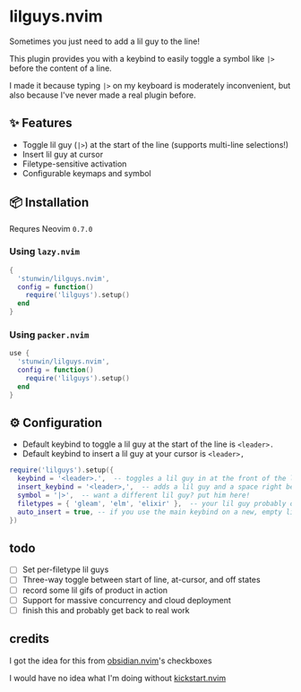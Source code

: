 # lilguys.nvim

Sometimes you just need to add a lil guy to the line!

This plugin provides you with a keybind to easily toggle a symbol like `|>` before the content of a line.

I made it because typing `|>` on my keyboard is moderately inconvenient, but also because I've never made a real plugin before.

## ✨ Features

- Toggle lil guy (`|>`) at the start of the line (supports multi-line selections!)
- Insert lil guy at cursor
- Filetype-sensitive activation
- Configurable keymaps and symbol

## 📦 Installation

Requres Neovim `0.7.0`

### Using `lazy.nvim`

```lua
{
  'stunwin/lilguys.nvim',
  config = function()
    require('lilguys').setup()
  end
}
```

### Using `packer.nvim`

```lua
use {
  'stunwin/lilguys.nvim',
  config = function()
    require('lilguys').setup()
  end
}
```

## ⚙️ Configuration

- Default keybind to toggle a lil guy at the start of the line is `<leader>.`
- Default keybind to insert a lil guy at your cursor is  `<leader>,`

```lua
require('lilguys').setup({
  keybind = '<leader>.',  -- toggles a lil guy in at the front of the line. Respects whitespace.
  insert_keybind = '<leader>,',  -- adds a lil guy and a space right before your curor
  symbol = '|>',  -- want a different lil guy? put him here!
  filetypes = { 'gleam', 'elm', 'elixir' },  -- your lil guy probably only works in certain files. make sure they're here
  auto_insert = true, -- if you use the main keybind on a new, empty line, this will kick you straight into insert mode... or not!
})
```

## todo

- [ ] Set per-filetype lil guys
- [ ] Three-way toggle between start of line, at-cursor, and off states
- [ ] record some lil gifs of product in action
- [ ] Support for massive concurrency and cloud deployment
- [ ] finish this and probably get back to real work

## credits

I got the idea for this from [obsidian.nvim](https://github.com/epwalsh/obsidian.nvim)'s checkboxes

I would have no idea what I'm doing without [kickstart.nvim](https://github.com/nvim-lua/kickstart.nvim)
